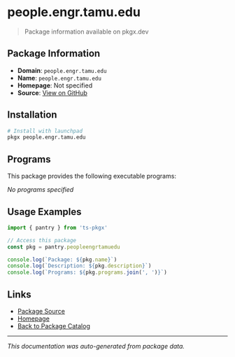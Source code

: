 # people.engr.tamu.edu

> Package information available on pkgx.dev

## Package Information

- **Domain**: `people.engr.tamu.edu`
- **Name**: `people.engr.tamu.edu`
- **Homepage**: Not specified
- **Source**: [View on GitHub](https://github.com/pkgxdev/pantry/tree/main/projects/people.engr.tamu.edu/package.yml)

## Installation

```bash
# Install with launchpad
pkgx people.engr.tamu.edu
```

## Programs

This package provides the following executable programs:

*No programs specified*

## Usage Examples

```typescript
import { pantry } from 'ts-pkgx'

// Access this package
const pkg = pantry.peopleengrtamuedu

console.log(`Package: ${pkg.name}`)
console.log(`Description: ${pkg.description}`)
console.log(`Programs: ${pkg.programs.join(', ')}`)
```

## Links

- [Package Source](https://github.com/pkgxdev/pantry/tree/main/projects/people.engr.tamu.edu/package.yml)
- [Homepage](#)
- [Back to Package Catalog](../package-catalog.md)

---

*This documentation was auto-generated from package data.*
